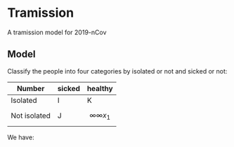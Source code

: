 # Tramission
 A tramission model for 2019-nCov

## Model
 Classify the people into four categories by isolated or not and sicked or not:
 
 Number | sicked | healthy
 ---- | ---- | ---- 
 Isolated | I | K
 Not isolated | J | $$∞ \infty x_1$$
 
 We have:
